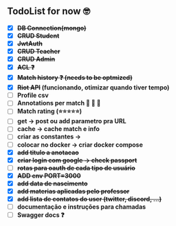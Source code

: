 ## TodoList for now :nerd_face:

- [x] <strong><strike>DB Connection(mongo)</strike>
- [x] <strike>CRUD Student</strike>
- [x] <strike>JwtAuth</strike> 
- [x] <strike>CRUD Teacher</strike>
- [x] <strike>CRUD Admin</strike>
- [x] <strike>ACL :question:</strike>
- [x] <strike>Match history :question: (needs to be optmized)</strike>
- [x] <strike>Riot API</strike> (funcionando, otimizar quando tiver tempo)
- [ ] Profile csv
- [ ] Annotations per match :small_red_triangle: :small_red_triangle: :small_red_triangle:
- [ ] Match rating (:star::star::star::star::star:)
- [ ] get  -> post  ou add parametro pra URL
- [ ] cache -> cache match e info
- [ ] criar as constantes  -> 
- [ ] colocar no docker -> criar docker compose
- [x] <strike>add titulo a anotacao</strike>
- [x] <strike>criar login com google -> check passport</strike>
- [ ] <strike>rotas para oauth de cada tipo de usuário</strike>
- [x] <strike>ADD env PORT=3000</strike>
- [x] <strike>add data de nascimento</strike>
- [x] <strike>add materias aplicadas pelo professor</strike>
- [x] <strike>add lista de contatos do user (twitter, discord, ...)</strike>
- [ ] documentação e instruções para chamadas
- [ ] Swagger docs :question:
</strong>